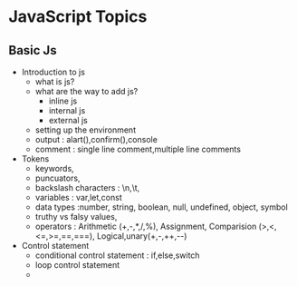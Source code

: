 # JavaScript Topics

## Basic Js

- Introduction to js
  - what is js?
  - what are the way to add js?
      - inline js
      - internal js
      - external js
  - setting up the environment
  - output : alart(),confirm(),console
  - comment : single line comment,multiple line comments
- Tokens
  - keywords,
  - puncuators,
  - backslash characters : \n,\t,
  - variables : var,let,const
  - data types :number, string, boolean, null, undefined, object, symbol
  - truthy vs falsy values,
  - operators : Arithmetic (+,-,*,/,%), Assignment, Comparision (>,<,<=,>=,==,===), Logical,unary(+,-,++,--)
- Control statement
  - conditional control statement : if,else,switch
  - loop control statement
  - 





















